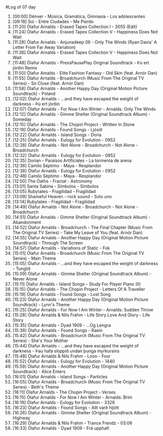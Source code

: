 #Log of 07 day

1. [00:00] Dënver - Música, Gramática, Gimnasia - Los adolescentes
1. [09:18] Súi - Entre Ciudades - Me Pierdo
1. [11:20] Ólafur Arnalds - Erased Tapes Collection I - 3055 (Edit)
1. [11:24] Ólafur Arnalds - Erased Tapes Collection V - Happiness Does Not Wait
1. [11:28] Ólafur Arnalds - Anjunadeep 06 - Only The Winds (Ryan Davis' A Letter From Far Away Variation)
1. [11:36] Ólafur Arnalds - Erased Tapes Collection V - Happiness Does Not Wait
1. [11:48] Ólafur Arnalds - PressPausePlay Original Soundtrack - Þú ert jörðin Remix
1. [11:50] Ólafur Amalds - Elite Fashion Fantasy - Old Skin (feat. Arnór Dan)
1. [11:55] Ólafur Arnalds - Broadchurch (Music From The Original TV Series) - So Close (feat. Arnór Dan)
1. [11:58] Ólafur Arnalds - Another Happy Day (Original Motion Picture Soundtrack) - Poland
1. [12:02] Ólafur Arnalds - ...and they have escaped the weight of darkness - Þú ert jörðin
1. [12:07] Ólafur Arnalds - For Now I Am Winter - Arnalds: Only The Winds
1. [12:12] Ólafur Arnalds - Gimme Shelter (Original Soundtrack Album) - Someday
1. [12:15] Ólafur Arnalds - The Chopin Project - Written In Stone
1. [12:19] Ólafur Arnalds - Found Songs - Ljósið
1. [12:22] Ólafur Arnalds - Island Songs - Doria
1. [12:25] Ólafur Arnalds - Eulogy for Evolution - 0952
1. [12:28] Ólafur Arnalds - Not Alone - Broadchurch - Not Alone - Broadchurch
1. [12:32] Ólafur Arnalds - Eulogy for Evolution - 0952
1. [12:35] Dorian - Paraísos Artificiales - La tormenta de arena
1. [12:36] Camilo Séptimo - Maya - Resplandor
1. [12:38] Ólafur Arnalds - Eulogy for Evolution - 0952
1. [12:48] Camilo Séptimo - Maya - Resplandor
1. [12:50] The Oaths - Fractal - Astronomy
1. [13:01] Santa Sabina - Símbolos - Símbolos
1. [13:05] Rubytates - Fragilidad - Fragilidad
1. [13:09] Shameful Heaven - rock sound - Solo uno
1. [13:14] Rubytates - Fragilidad - Fragilidad
1. [14:49] Ólafur Arnalds - Not Alone - Broadchurch - Not Alone - Broadchurch
1. [14:51] Ólafur Arnalds - Gimme Shelter (Original Soundtrack Album) - Abandonment
1. [14:52] Ólafur Arnalds - Broadchurch - The Final Chapter (Music From The Original TV Series) - Take My Leave of You (feat. Arnór Dan)
1. [14:55] Ólafur Arnalds - Another Happy Day (Original Motion Picture Soundtrack) - Through The Screen
1. [14:57] Ólafur Arnalds - Variations of Static - Fok
1. [15:01] Ólafur Arnalds - Broadchurch (Music From The Original TV Series) - Main Theme
1. [15:05] Ólafur Arnalds - ...and they have escaped the weight of darkness - Tunglið
1. [15:09] Ólafur Arnalds - Gimme Shelter (Original Soundtrack Album) - Never Alone
1. [15:11] Ólafur Arnalds - Island Songs - Study For Player Piano (II)
1. [15:15] Ólafur Arnalds - The Chopin Project - Letters Of A Traveller
1. [15:19] Ólafur Arnalds - Found Songs - Lost Song
1. [15:23] Ólafur Arnalds - Another Happy Day (Original Motion Picture Soundtrack) - Lynn's Theme
1. [15:25] Ólafur Arnalds - For Now I Am Winter - Arnalds: Sudden Throw
1. [15:28] Ólafur Arnalds & Nils Frahm - Life Story Love And Glory - Life Story
1. [15:35] Ólafur Arnalds - Dyad 1909 - ...Og Lengra
1. [15:39] Ólafur Arnalds - Found Songs - Raein
1. [15:42] Ólafur Arnalds - Broadchurch (Music From The Original TV Series) - She's Your Mother
1. [15:44] Ólafur Arnalds - ...and they have escaped the weight of darkness - Þau hafa sloppið undan þunga myrkursins
1. [15:48] Ólafur Arnalds & Nils Frahm - Loon - Four
1. [15:52] Ólafur Arnalds - Eulogy for Evolution - 1440
1. [15:59] Ólafur Arnalds - Another Happy Day (Original Motion Picture Soundtrack) - Alice Enters
1. [16:01] Ólafur Arnalds - Island Songs - Particles
1. [16:05] Ólafur Arnalds - Broadchurch (Music From The Original TV Series) - Beth's Theme
1. [16:11] Ólafur Arnalds - The Chopin Project - Verses
1. [16:15] Ólafur Arnalds - For Now I Am Winter - Arnalds: Brim
1. [16:19] Ólafur Arnalds - Eulogy for Evolution - 3326
1. [16:23] Ólafur Arnalds - Found Songs - Allt varð hljótt
1. [16:26] Ólafur Arnalds - Gimme Shelter (Original Soundtrack Album) - Highway
1. [16:29] Ólafur Arnalds & Nils Frahm - Trance Frendz - 03:06
1. [16:33] Ólafur Arnalds - Dyad 1909 - Frá upphafi
